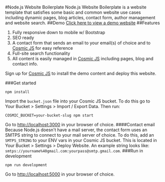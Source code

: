 #Node.js Website Boilerplate
Node.js Website Boilerplate is a website template that satisfies some basic and common website use cases including dynamic pages, blog articles, contact form, author management and website search.
##Demo
[Click here to view a demo website](http://medical-professional.cosmicapp.co)
##Features
1. Fully responsive down to mobile w/ Bootstrap<br />
2. SEO ready<br />
3. A contact form that sends an email to your email(s) of choice and to [Cosmic JS](https://cosmicjs.com) for easy reference<br />
4. Full-site search functionality<br />
5. All content is easily managed in [Cosmic JS](https://cosmicjs.com) including pages, blog and contact info.

Sign up for [Cosmic JS](https://cosmicjs.com) to install the demo content and deploy this website.

###Get started
```
npm install
```
Import the `bucket.json` file into your Cosmic JS bucket.  To do this go to Your Bucket > Settings > Import / Export Data.  Then run:
```
COSMIC_BUCKET=your-bucket-slug npm start
```
Go to [http://localhost:3000](http://localhost:3000) in your browser of choice.
####Contact email
Because Node.js doesn't have a mail server, the contact form uses an SMTPS string to connect to your mail server of choice. To do this, add an `SMTPS_STRING` to your ENV vars in your Cosmic JS bucket.  This is located in Your Bucket > Settings > Deploy Website.  An example string looks like: `smtps://yourname%40gmail.com:yourpass@smtp.gmail.com`.
###Run in development
```
npm run development
```
Go to [http://localhost:5000](http://localhost:5000) in your browser of choice.